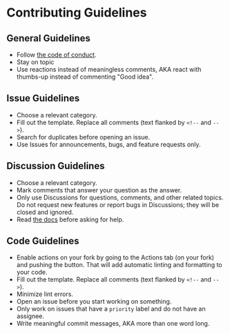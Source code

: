 # Contributing Guidelines

## General Guidelines

-   Follow [the code of conduct](CODE_OF_CONDUCT.md).
-   Stay on topic
-   Use reactions instead of meaningless comments, AKA react with thumbs-up instead of commenting "Good idea".

## Issue Guidelines

-   Choose a relevant category.
-   Fill out the template. Replace all comments (text flanked by `<!--` and `-->`).
-   Search for duplicates before opening an issue.
-   Use Issues for announcements, bugs, and feature requests only.

## Discussion Guidelines

-   Choose a relevant category.
-   Mark comments that answer your question as the answer.
-   Only use Discussions for questions, comments, and other related topics. Do not request new features or report bugs in Discussions; they will be closed and ignored.
-   Read [the docs](https://auth.onedot.cf/docs) before asking for help.

## Code Guidelines

-   Enable actions on your fork by going to the Actions tab (on your fork) and pushing the button. That will add automatic linting and formatting to your code.
-   Fill out the template. Replace all comments (text flanked by `<!--` and `-->`).
-   Minimize lint errors.
-   Open an issue before you start working on something.
-   Only work on issues that have a `priority` label and do not have an assignee.
-   Write meaningful commit messages, AKA more than one word long.
